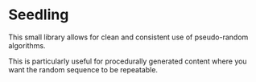 # Seedling

This small library allows for clean and consistent use of pseudo-random algorithms.

This is particularly useful for procedurally generated content where you want the
random sequence to be repeatable.
